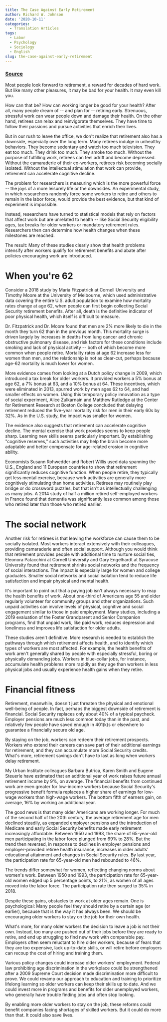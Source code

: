 ```yaml
---
title: The Case Against Early Retirement
author: Richard W. Johnson
date: '2020-10-11'
categories:
  - Translation Articles
tags:
  - Labor
  - Psychology
  - Sociology
  - English
slug: the-case-against-early-retirement
---
```


### [Source](https://www.wsj.com/articles/the-case-against-early-retirement-11555899000)


Most people look forward to retirement, a reward for decades of hard work. But like many other pleasures, it may be bad for your health. It may even kill you.

How can that be? How can working longer be good for your health? After all, many people dream of -- and plan for -- retiring early. Strenuous, stressful work can wear people down and damage their health. On the other hand, retirees can relax and reinvigorate themselves. They have time to follow their passions and pursue activities that enrich their lives.

But in our rush to leave the office, we don't realize that retirement also has a downside, especially over the long term. Many retirees indulge in unhealthy behaviors. They become sedentary and watch too much television. They eat too much. They drink too much. They smoke too much. Without the purpose of fulfilling work, retirees can feel adrift and become depressed. Without the camaraderie of their co-workers, retirees risk becoming socially isolated. Without the intellectual stimulation that work can provide, retirement can accelerate cognitive decline.

The problem for researchers is measuring which is the more powerful force -- the joys of a more leisurely life or the downsides. An experimental study, in which researchers randomly force some workers to retire and others to remain in the labor force, would provide the best evidence, but that kind of experiment is impossible.

Instead, researchers have turned to statistical models that rely on factors that affect work but are unrelated to health -- like Social Security eligibility ages, tax breaks for older workers or mandatory retirement rules. Researchers then can determine how health changes when these milestones are reached.

The result: Many of these studies clearly show that health problems intensify after workers qualify for retirement benefits and abate after policies encouraging work are introduced.

# When you're 62

Consider a 2018 study by Maria Fitzpatrick at Cornell University and Timothy Moore at the University of Melbourne, which used administrative data covering the entire U.S. adult population to examine how mortality rates change at age 62, when people can first begin collecting Social Security retirement benefits. After all, death is the definitive indicator of poor physical health, which itself is difficult to measure.

Dr. Fitzpatrick and Dr. Moore found that men are 2% more likely to die in the month they turn 62 than in the previous month. This mortality surge is driven largely by increases in deaths from lung cancer and chronic obstructive pulmonary disease, and risk factors for these conditions include smoking and lack of physical activity -- both of which become more common when people retire. Mortality rates at age 62 increase less for women than men, and the relationship is not as clear-cut, perhaps because age-62 mortality is much lower for women.

More evidence comes from looking at a Dutch policy change in 2009, which introduced a tax break for older workers. It provided workers a 5% bonus at age 62, a 7% bonus at 63, and a 10% bonus at 64. These incentives, which were eliminated in 2013, spurred work by men ages 62 to 64, and had smaller effects on women. Using this temporary policy innovation as a type of social experiment, Alice Zulkarnain and Matthew Rutledge at the Center for Retirement Research at Boston College concluded that delaying retirement reduced the five-year mortality risk for men in their early 60s by 32%. As in the U.S. study, the impact was smaller for women.

The evidence also suggests that retirement can accelerate cognitive decline. The mental exercise that work provides seems to keep people sharp. Learning new skills seems particularly important. By establishing "cognitive reserves," such activities may help the brain become more adaptable and better compensate for age-related erosion in cognitive ability.

Economists Susann Rohwedder and Robert Willis used data spanning the U.S., England and 11 European countries to show that retirement significantly reduces cognitive function. When people retire, they typically get less mental exercise, because work activities are generally more cognitively stimulating than home activities. Retirees may routinely play bridge or do crossword puzzles, but that isn't as intellectually challenging as many jobs. A 2014 study of half a million retired self-employed workers in France found that dementia was significantly less common among those who retired later than those who retired earlier.

# The social network

Another risk for retirees is that leaving the workforce can cause them to be socially isolated. Most workers interact extensively with their colleagues, providing camaraderie and often social support. Although you would think that retirement provides people with additional time to nurture social ties, Eleonora Patacchini at Cornell University and Gary Engelhardt at Syracuse University found that retirement shrinks social networks and the frequency of social interactions. The impact is especially large for women and college graduates. Smaller social networks and social isolation tend to reduce life satisfaction and impair physical and mental health.

It's important to point out that a paying job isn't always necessary to reap the health benefits of work. About one-third of Americans age 55 and older regularly volunteer for community groups and other organizations. Such unpaid activities can involve levels of physical, cognitive and social engagement similar to those in paid employment. Many studies, including a 2019 evaluation of the Foster Grandparent and Senior Companion programs, find that unpaid work, like paid work, reduces depression and loneliness and improves life satisfaction for older adults.

These studies aren't definitive. More research is needed to establish the pathways through which retirement affects health, and to identify which types of workers are most affected. For example, the health benefits of work aren't generally shared by people with especially stressful, boring or physically demanding jobs. Workers in blue-collar jobs, for instance, accumulate health problems more rapidly as they age than workers in less physical jobs and usually experience health gains when they retire.

# Financial fitness

Retirement, meanwhile, doesn't just threaten the physical and emotional well-being of people. In fact, perhaps the biggest downside of retirement is financial. Social Security replaces only about 40% of a typical paycheck. Employer pensions are much less common today than in the past, and relatively few people have saved enough in 401(k)s or elsewhere to guarantee a financially secure old age.

By staying on the job, workers can redeem their retirement prospects. Workers who extend their careers can save part of their additional earnings for retirement, and they can accumulate more Social Security credits. What's more, retirement savings don't have to last as long when workers delay retirement.

My Urban Institute colleagues Barbara Butrica, Karen Smith and Eugene Steuerle have estimated that an additional year of work raises future annual retirement income by 9%, on average. The financial benefits from continued work are even greater for low-income workers because Social Security's progressive benefit formula replaces a higher share of earnings for low-wage workers than high-wage workers. The bottom fifth of earners gain, on average, 16% by working an additional year.

The good news is that many older Americans are working longer. For much of the second half of the 20th century, the average retirement age for men declined steadily, as expanded employer pensions and the introduction of Medicare and early Social Security benefits made early retirement increasingly affordable. Between 1950 and 1993, the share of 65-year-old men participating in the labor force plunged from 69% to 28%. But the trend then reversed, in response to declines in employer pensions and employer-provided retiree health insurance, increases in older adults' educational attainment and changes in Social Security rules. By last year, the participation rate for 65-year-old men had rebounded to 46%.

The trends differ somewhat for women, reflecting changing norms about women's work. Between 1950 and 1993, the participation rate for 65-year-old women edged up 5 percentage points, to 21%, as women of all ages moved into the labor force. The participation rate then surged to 35% in 2018.

Despite these gains, obstacles to work at older ages remain. One is psychological: Many people feel they should retire by a certain age (or earlier), because that is the way it has always been. We should be encouraging older workers to stay on the job for their own health.

What's more, for many older workers the decision to leave a job is not their own. Instead, too many are pushed out of their jobs before they are ready to retire, and end up struggling to find new work with comparable pay. Employers often seem reluctant to hire older workers, because of fears that they are too expensive, lack up-to-date skills, or will retire before employers can recoup the cost of hiring and training them.

Various policy changes could increase older workers' employment. Federal law prohibiting age discrimination in the workplace could be strengthened after a 2009 Supreme Court decision made discrimination more difficult to prove. We could revamp our approach to education and training to prioritize lifelong learning so older workers can keep their skills up to date. And we could invest more in programs and benefits for older unemployed workers, who generally have trouble finding jobs and often stop looking.

By enabling more older workers to stay on the job, these reforms could benefit companies facing shortages of skilled workers. But it could do more than that. It could also save lives.




